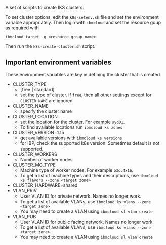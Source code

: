 A set of scripts to create IKS clusters.

To set cluster options, edit the `k8s-setenv.sh` file and set the environment variable appropriately. Then login with `ibmcloud` and set the resource goup as required with
```
ibmcloud target -g <resource group name>
```

Then run the `k8s-create-cluster.sh` script.

## Important environment variables
These environment variables are key in defining the cluster that is created
* CLUSTER_TYPE
  * [free | standard]
  * set the type of cluster. if `free`, then all other settings except for `CLUSTER_NAME` are ignored
* CLUSTER_NAME
  * specify the cluster name
* CLUSTER_LOCATION
  * set the location for the cluster. For example `syd01`.
  * To find available locations run `ibmcloud ks zones`
* CLUSTER_VERSION=1.15
  * get available versions with `ibmcloud ks versions`
  * for IBP, check the supported k8s version. Sometimes default is not supported.
* CLUSTER_WORKERS
  * Number of worker nodes
* CLUSTER_MC_TYPE
  * Machine type of worker nodes. For example `b3c.4x16`.
  * To get a list of machine types and their descriptions, use `ibmcloud ks flavors --zone <target zone>`
* CLUSTER_HARDWARE=shared
* VLAN_PRIV
  * User VLAN ID for private network. Names no longer work.
  * To get a list of available VLANs, use `ibmcloud ks vlans --zone <target zone>`
  * You may need to create a VLAN using `ibmcloud sl vlan create`
* VLAN_PUB
  * User VLAN ID for public facing network. Names no longer work.
  * To get a list of available VLANs, use `ibmcloud ks vlans --zone <target zone>`
  * You may need to create a VLAN using `ibmcloud sl vlan create`
